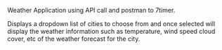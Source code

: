 Weather Application using API call and postman to 7timer.

Displays a dropdown list of cities to choose from and once selected will display the weather information such as temperature, wind speed cloud cover, etc of the weather forecast for the city.
